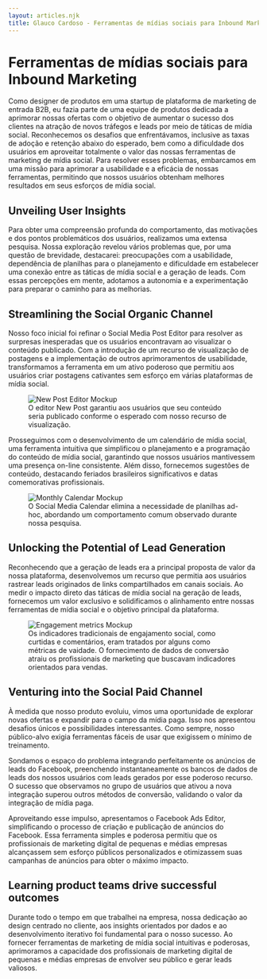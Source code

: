 ```yaml
---
layout: articles.njk
title: Glauco Cardoso - Ferramentas de mídias sociais para Inbound Marketing
---
```


# Ferramentas de mídias sociais para Inbound Marketing

Como designer de produtos em uma startup de plataforma de marketing de entrada B2B, eu fazia parte de uma equipe de produtos dedicada a aprimorar nossas ofertas com o objetivo de aumentar o sucesso dos clientes na atração de novos tráfegos e leads por meio de táticas de mídia social. Reconhecemos os desafios que enfrentávamos, inclusive as taxas de adoção e retenção abaixo do esperado, bem como a dificuldade dos usuários em aproveitar totalmente o valor das nossas ferramentas de marketing de mídia social. Para resolver esses problemas, embarcamos em uma missão para aprimorar a usabilidade e a eficácia de nossas ferramentas, permitindo que nossos usuários obtenham melhores resultados em seus esforços de mídia social.

## Unveiling User Insights

Para obter uma compreensão profunda do comportamento, das motivações e dos pontos problemáticos dos usuários, realizamos uma extensa pesquisa. Nossa exploração revelou vários problemas que, por uma questão de brevidade, destacarei: preocupações com a usabilidade, dependência de planilhas para o planejamento e dificuldade em estabelecer uma conexão entre as táticas de mídia social e a geração de leads. Com essas percepções em mente, adotamos a autonomia e a experimentação para preparar o caminho para as melhorias.

## Streamlining the Social Organic Channel

Nosso foco inicial foi refinar o Social Media Post Editor para resolver as surpresas inesperadas que os usuários encontravam ao visualizar o conteúdo publicado. Com a introdução de um recurso de visualização de postagens e a implementação de outros aprimoramentos de usabilidade, transformamos a ferramenta em um ativo poderoso que permitiu aos usuários criar postagens cativantes sem esforço em várias plataformas de mídia social.

<figure>
<img src="/assets/img/social-media-tools/new-post.png" alt="New Post Editor Mockup" title="New Post Editor Mockup">
<figcaption>
O editor New Post garantiu aos usuários que seu conteúdo seria publicado conforme o esperado com nosso recurso de visualização.
</figcaption>
</figure>

Prosseguimos com o desenvolvimento de um calendário de mídia social, uma ferramenta intuitiva que simplificou o planejamento e a programação do conteúdo de mídia social, garantindo que nossos usuários mantivessem uma presença on-line consistente. Além disso, fornecemos sugestões de conteúdo, destacando feriados brasileiros significativos e datas comemorativas profissionais.

<figure>
<img src="/assets/img/social-media-tools/monthly-calendar.png" alt="Monthly Calendar Mockup" title="Monthly Calendar Mockup">
<figcaption>
O Social Media Calendar elimina a necessidade de planilhas ad-hoc, abordando um comportamento comum observado durante nossa pesquisa.
</figcaption>
</figure>

## Unlocking the Potential of Lead Generation

Reconhecendo que a geração de leads era a principal proposta de valor da nossa plataforma, desenvolvemos um recurso que permitia aos usuários rastrear leads originados de links compartilhados em canais sociais. Ao medir o impacto direto das táticas de mídia social na geração de leads, fornecemos um valor exclusivo e solidificamos o alinhamento entre nossas ferramentas de mídia social e o objetivo principal da plataforma.

<figure>
<img src="/assets/img/social-media-tools/engagement.png" alt="Engagement metrics Mockup" title="Engagement metrics Mockup">
<figcaption>
Os indicadores tradicionais de engajamento social, como curtidas e comentários, eram tratados por alguns como métricas de vaidade. O fornecimento de dados de conversão atraiu os profissionais de marketing que buscavam indicadores orientados para vendas.
</figcaption>
</figure>

## Venturing into the Social Paid Channel

À medida que nosso produto evoluiu, vimos uma oportunidade de explorar novas ofertas e expandir para o campo da mídia paga. Isso nos apresentou desafios únicos e possibilidades interessantes. Como sempre, nosso público-alvo exigia ferramentas fáceis de usar que exigissem o mínimo de treinamento.

Sondamos o espaço do problema integrando perfeitamente os anúncios de leads do Facebook, preenchendo instantaneamente os bancos de dados de leads dos nossos usuários com leads gerados por esse poderoso recurso. O sucesso que observamos no grupo de usuários que ativou a nova integração superou outros métodos de conversão, validando o valor da integração de mídia paga.

Aproveitando esse impulso, apresentamos o Facebook Ads Editor, simplificando o processo de criação e publicação de anúncios do Facebook. Essa ferramenta simples e poderosa permitiu que os profissionais de marketing digital de pequenas e médias empresas alcançassem sem esforço públicos personalizados e otimizassem suas campanhas de anúncios para obter o máximo impacto.

## Learning product teams drive successful outcomes

Durante todo o tempo em que trabalhei na empresa, nossa dedicação ao design centrado no cliente, aos insights orientados por dados e ao desenvolvimento iterativo foi fundamental para o nosso sucesso. Ao fornecer ferramentas de marketing de mídia social intuitivas e poderosas, aprimoramos a capacidade dos profissionais de marketing digital de pequenas e médias empresas de envolver seu público e gerar leads valiosos.